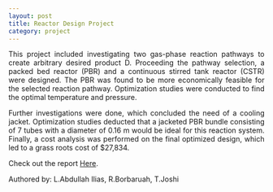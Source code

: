 ```yaml
---
layout: post
title: Reactor Design Project
category: project
---
```


<p align="justify">This project included investigating two gas-phase reaction pathways to create arbitrary desired product D.  Proceeding the pathway selection, a packed bed reactor (PBR) and a continuous stirred tank reactor (CSTR) were designed. The PBR was found to be more economically feasible for the selected reaction pathway. Optimization studies were conducted to find the optimal temperature and pressure. </p>

<p align="justify">Further investigations were done, which concluded the need of a cooling jacket. Optimization studies deducted that a jacketed PBR bundle consisting of 7 tubes with a diameter of 0.16 m would be ideal for this reaction system. Finally, a cost analysis was performed on the final optimized design, which led to a grass roots cost of $27,834.</p>

<p align="justify">Check out the report <a href="https://drive.google.com/file/d/0BxFShUyVe18eUFpuQV9KZVVVYWs/view?usp=sharing">Here</a>.</p>

<p align="justify">Authored by: L.Abdullah Ilias, R.Borbaruah, T.Joshi</p>
